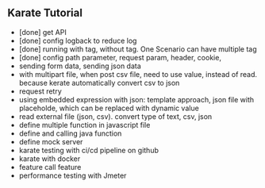 ## Karate Tutorial
- [done] get API
- [done] config logback to reduce log 
- [done] running with tag, without tag. One Scenario can have multiple tag
- [done] config path parameter, request param, header, cookie, 
- sending form data, sending json data
- with multipart file, when post csv file, need to use value, instead of read. because kerate automatically convert csv to json
- request retry
- using embedded expression with json: template approach, json file with placeholde, which can be replaced with dynamic value
- read external file (json, csv). convert type of text, csv, json
- define multiple function in javascript file 
- define and calling java function
- define mock server
- karate testing with ci/cd pipeline on github
- karate with docker
- feature call feature 
- performance testing with Jmeter